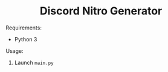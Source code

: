 <h1 align="center"> Discord Nitro Generator </h1>

Requirements:
* Python 3


Usage:
1. Launch `main.py`
